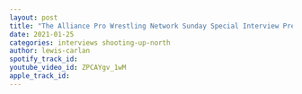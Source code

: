 ```yaml
---
layout: post
title: "The Alliance Pro Wrestling Network Sunday Special Interview Presents Jeremy Prophet"
date: 2021-01-25
categories: interviews shooting-up-north
author: lewis-carlan
spotify_track_id: 
youtube_video_id: ZPCAYgv_1wM
apple_track_id: 
---
```


